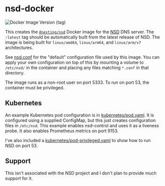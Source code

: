 # nsd-docker

![Docker Image Version (tag)](https://img.shields.io/docker/v/dnesting/nsd/latest)


This creates the [`dnesting/nsd`](https://hub.docker.com/r/dnesting/nsd) Docker image for the 
[NSD](https://www.nlnetlabs.nl/projects/nsd/about/) DNS server.
The `:latest` tag should be automatically built from the latest release of NSD.
The image is being built for `linux/amd64`, `linux/arm64`, and `linux/arm/v7` architectures.

See [nsd.conf](nsd.conf) for the "default" configuration file used by this image.
You can apply your own configuration on top of this by mounting a volume to `/etc/nsd/` in the container
and placing any files matching `*.conf` in that directory.

The image runs as a non-root user on port 5333.
To run on port 53, the container must be privileged.

## Kubernetes

An example Kubernetes pod configuration is in [kubernetes/pod.yaml](kubernetes/pod.yaml).
It is configured using a supplied ConfigMap, but this just creates configuration files
in `/etc/nsd`.
This example enables nsd-control and uses it as a liveness probe.
It also enables Prometheus metrics on port 9153.

I've also included a [kubernetes/pod-privileged.yaml](kubernetes/pod-privileged.yaml)
to show how to run NSD on port 53.

## Support

This isn't associated with the NSD project and I don't plan to provide much support for it.

